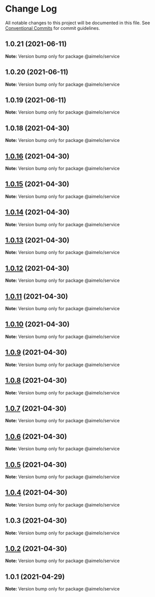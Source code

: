 # Change Log

All notable changes to this project will be documented in this file.
See [Conventional Commits](https://conventionalcommits.org) for commit guidelines.

## 1.0.21 (2021-06-11)

**Note:** Version bump only for package @aimelo/service





## 1.0.20 (2021-06-11)

**Note:** Version bump only for package @aimelo/service





## 1.0.19 (2021-06-11)

**Note:** Version bump only for package @aimelo/service





## 1.0.18 (2021-04-30)

**Note:** Version bump only for package @aimelo/service





## [1.0.16](https://github.com/grolea/aimelo-nest/compare/@aimelo/service@1.0.15...@aimelo/service@1.0.16) (2021-04-30)

**Note:** Version bump only for package @aimelo/service





## [1.0.15](https://github.com/grolea/aimelo-nest/compare/@aimelo/service@1.0.14...@aimelo/service@1.0.15) (2021-04-30)

**Note:** Version bump only for package @aimelo/service





## [1.0.14](https://github.com/grolea/aimelo-nest/compare/@aimelo/service@1.0.13...@aimelo/service@1.0.14) (2021-04-30)

**Note:** Version bump only for package @aimelo/service





## [1.0.13](https://github.com/grolea/aimelo-nest/compare/@aimelo/service@1.0.12...@aimelo/service@1.0.13) (2021-04-30)

**Note:** Version bump only for package @aimelo/service





## [1.0.12](https://github.com/grolea/aimelo-nest/compare/@aimelo/service@1.0.11...@aimelo/service@1.0.12) (2021-04-30)

**Note:** Version bump only for package @aimelo/service





## [1.0.11](https://github.com/grolea/aimelo-nest/compare/@aimelo/service@1.0.10...@aimelo/service@1.0.11) (2021-04-30)

**Note:** Version bump only for package @aimelo/service





## [1.0.10](https://github.com/grolea/aimelo-nest/compare/@aimelo/service@1.0.9...@aimelo/service@1.0.10) (2021-04-30)

**Note:** Version bump only for package @aimelo/service





## [1.0.9](https://github.com/grolea/aimelo-nest/compare/@aimelo/service@1.0.8...@aimelo/service@1.0.9) (2021-04-30)

**Note:** Version bump only for package @aimelo/service





## [1.0.8](https://github.com/grolea/aimelo-nest/compare/@aimelo/service@1.0.7...@aimelo/service@1.0.8) (2021-04-30)

**Note:** Version bump only for package @aimelo/service





## [1.0.7](https://github.com/grolea/aimelo-nest/compare/@aimelo/service@1.0.6...@aimelo/service@1.0.7) (2021-04-30)

**Note:** Version bump only for package @aimelo/service





## [1.0.6](https://github.com/grolea/aimelo-nest/compare/@aimelo/service@1.0.5...@aimelo/service@1.0.6) (2021-04-30)

**Note:** Version bump only for package @aimelo/service





## [1.0.5](https://github.com/grolea/aimelo-nest/compare/@aimelo/service@1.0.4...@aimelo/service@1.0.5) (2021-04-30)

**Note:** Version bump only for package @aimelo/service





## [1.0.4](https://github.com/grolea/aimelo-nest/compare/@aimelo/service@1.0.3...@aimelo/service@1.0.4) (2021-04-30)

**Note:** Version bump only for package @aimelo/service





## 1.0.3 (2021-04-30)

**Note:** Version bump only for package @aimelo/service





## [1.0.2](https://github.com/grolea/aimelo-nest/compare/@aimelo/service@1.0.1...@aimelo/service@1.0.2) (2021-04-30)

**Note:** Version bump only for package @aimelo/service





## 1.0.1 (2021-04-29)

**Note:** Version bump only for package @aimelo/service

